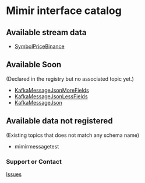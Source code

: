# Mimir interface catalog

## Available stream data

- [SymbolPriceBinance](schemas/SymbolPriceBinance.html)


## Available Soon
(Declared in the registry but no associated topic yet.)

- [KafkaMessageJsonMoreFields](schemas/KafkaMessageJsonMoreFields.html)
- [KafkaMessageJsonLessFields](schemas/KafkaMessageJsonLessFields.html)
- [KafkaMessageJson](schemas/KafkaMessageJson.html)


## Available data not registered
(Existing topics that does not match any schema name)

- mimirmessagetest


### Support or Contact

[Issues](https://github.com/indyMccarthy/Mimir-interface-doc/issues)

